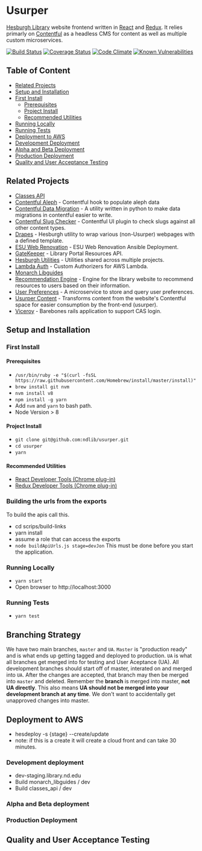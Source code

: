 # Usurper
[Hesburgh Library](https://library.nd.edu) website frontend written in [React](https://reactjs.org/) and [Redux](https://redux.js.org). It relies primarly on [Contentful](https://www.contentful.com/) as a headless CMS for content as well as multiple custom microservices.

[![Build Status](https://travis-ci.org/ndlib/usurper.svg?branch=master)](https://travis-ci.org/ndlib/usurper)
[![Coverage Status](https://img.shields.io/coveralls/ndlib/usurper.svg)](https://coveralls.io/r/ndlib/usurper?branch=master)
[![Code Climate](https://codeclimate.com/github/ndlib/usurper/badges/gpa.svg)](https://codeclimate.com/github/ndlib/usurper)
[![Known Vulnerabilities](https://snyk.io/test/github/ndlib/usurper/badge.svg)](https://snyk.io/test/github/ndlib/usurper)

## Table of Content

 * [Related Projects](#related-projects)
 * [Setup and Installation](#setup-and-installation)
  * [First Install](#first-install)
    * [Prerequisites](#prerequisites)
    * [Project Install](#project-install)
    * [Recommended Utilities](#recommended-utilities)
  * [Running Locally](#running-locally)
  * [Running Tests](#running-tests)
 * [Deployment to AWS](#deployment-to-aws)
  * [Development Deployment](#development-deployment)
  * [Alpha and Beta Deployment](#alpha-and-beta-deployment)
  * [Production Deployment](#production-deployment)
 * [Quality and User Acceptance Testing](#quality-and-user-acceptance-testing)


## Related Projects

* [Classes API](https://github.com/ndlib/classes_api)
* [Contentful Aleph](https://github.com/ndlib/contentful_aleph) - Contentful hook to populate aleph data
* [Contentful Data Migration](https://github.com/ndlib/contentful-data-migration) - A utility written in python to make data migrations in contentful easier to write.
* [Contentful Slug Checker](https://github.com/ndlib/contentfulSlugChecker) - Contentful UI plugin to check slugs against all other content types.
* [Drapes](https://github.com/ndlib/drapes) - Hesburgh utility to wrap various (non-Usurper) webpages with a defined template.
* [ESU Web Renovation](https://github.com/ndlib/esu-webrenovation) - ESU Web Renovation Ansible Deployment.
* [GateKeeper](https://github.com/ndlib/gatekeeper) - Library Portal Resources API.
* [Hesburgh Utilities](https://github.com/ndlib/hesburgh_utilities) - Utilities shared across multiple projects.
* [Lambda Auth](https://github.com/ndlib/lambda_auth) - Custom Authorizers for AWS Lambda.
* [Monarch Libguides](https://github.com/ndlib/monarch_libguides)
* [Recommendation Engine](https://github.com/ndlib/recommendation_engine) - Engine for the library website to recommend resources to users based on their information.
* [User Preferences](https://github.com/ndlib/user_preferences) - A microservice to store and query user preferences.
* [Usurper Content](https://github.com/ndlib/usurper_content) - Transforms content from the website's Contentful space for easier consumption by the front-end (usurper).
* [Viceroy](https://github.com/ndlib/viceroy) - Barebones rails application to support CAS login.

## Setup and Installation

### First Install

#### Prerequisites
  * `/usr/bin/ruby -e "$(curl -fsSL https://raw.githubusercontent.com/Homebrew/install/master/install)"`
  * `brew install git nvm`
  * `nvm install v8`
  * `npm install -g yarn`
  *  Add `nvm` and `yarn` to bash path.
  *  Node Version > 8

#### Project Install
  * `git clone git@github.com:ndlib/usurper.git`
  * `cd usurper`
  * `yarn`

#### Recommended Utilities
  * [React Developer Tools (Chrome plug-in)](https://chrome.google.com/webstore/detail/react-developer-tools/fmkadmapgofadopljbjfkapdkoienihi?hl=en)
  * [Redux Developer Tools (Chrome plug-in)](https://chrome.google.com/webstore/detail/redux-devtools/lmhkpmbekcpmknklioeibfkpmmfibljd?hl=en)

### Building the urls from the exports
  To build the apis call this.
  * cd scrips/build-links
  * yarn install
  * assume a role that can access the exports
  * `node buildApiUrls.js stage=devJon`
  This must be done before you start the application.

### Running Locally
* `yarn start`
* Open browser to http://localhost:3000

### Running Tests

* `yarn test`

## Branching Strategy
We have two main branches, `master` and `UA`. `Master` is "production ready" and is what ends up getting tagged and deployed to production. `UA` is what all branches get merged into for testing and User Aceptance (UA). All development branches should start off of master, interated on and merged into `UA`. After the changes are accepted, that branch may then be merged into `master` and deleted. Remember the **branch** is merged into master, **not UA directly**. This also means **UA should not be merged into your development branch at any time**. We don't want to accidentally get unapproved changes into master.

## Deployment to AWS
 * hesdeploy -s {stage} --create/update
 * note: if this is a create it will create a cloud front and can take 30 minutes.

### Development deployment
 * dev-staging.library.nd.edu
 * Build monarch_libguides / dev
 * Build classes_api / dev


### Alpha and Beta deployment

### Production Deployment

## Quality and User Acceptance Testing
